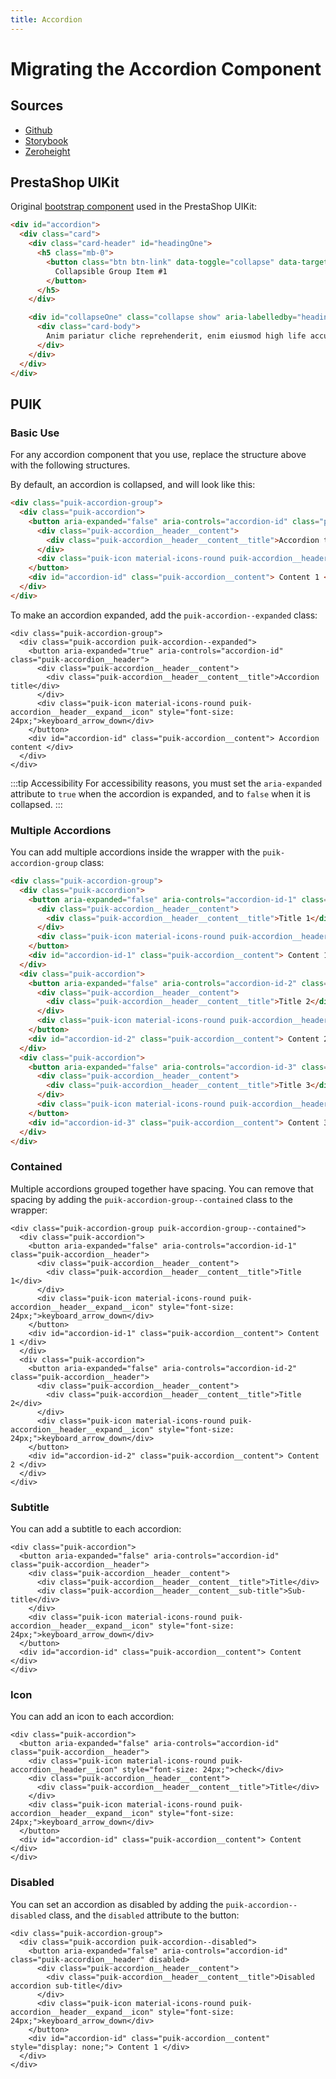 ```yaml
---
title: Accordion
---
```


# Migrating the Accordion Component

## Sources

- [Github](https://github.com/PrestaShopCorp/puik/tree/main/packages/components/accordion)
- [Storybook](https://uikit.prestashop.com/?path=/story/components-accordion--default)
- [Zeroheight](https://zeroheight.com/47c0ab1be/p/17ec05-accordion/b/5951dd)

## PrestaShop UIKit

Original [bootstrap component](https://getbootstrap.com/docs/4.0/components/collapse/#accordion-example/) used in the PrestaShop UIKit:

```html
<div id="accordion">
  <div class="card">
    <div class="card-header" id="headingOne">
      <h5 class="mb-0">
        <button class="btn btn-link" data-toggle="collapse" data-target="#collapseOne" aria-expanded="true" aria-controls="collapseOne">
          Collapsible Group Item #1
        </button>
      </h5>
    </div>

    <div id="collapseOne" class="collapse show" aria-labelledby="headingOne" data-parent="#accordion">
      <div class="card-body">
        Anim pariatur cliche reprehenderit, enim eiusmod high life accusamus terry richardson ad squid. 3 wolf moon officia aute, non cupidatat skateboard dolor brunch. Food truck quinoa nesciunt laborum eiusmod. Brunch 3 wolf moon tempor, sunt aliqua put a bird on it squid single-origin coffee nulla assumenda shoreditch et. Nihil anim keffiyeh helvetica, craft beer labore wes anderson cred nesciunt sapiente ea proident. Ad vegan excepteur butcher vice lomo. Leggings occaecat craft beer farm-to-table, raw denim aesthetic synth nesciunt you probably haven't heard of them accusamus labore sustainable VHS.
      </div>
    </div>
  </div>
</div>
```

## PUIK

### Basic Use

For any accordion component that you use, replace the structure above with the following structures.

By default, an accordion is collapsed, and will look like this:

```html
<div class="puik-accordion-group">
  <div class="puik-accordion">
    <button aria-expanded="false" aria-controls="accordion-id" class="puik-accordion__header">
      <div class="puik-accordion__header__content">
        <div class="puik-accordion__header__content__title">Accordion title</div>
      </div>
      <div class="puik-icon material-icons-round puik-accordion__header__expand__icon" style="font-size: 24px;">keyboard_arrow_down</div>
    </button>
    <div id="accordion-id" class="puik-accordion__content"> Content 1 </div>
  </div>
</div>
```

To make an accordion expanded, add the `puik-accordion--expanded` class:

```html{2, 3}
<div class="puik-accordion-group">
  <div class="puik-accordion puik-accordion--expanded">
    <button aria-expanded="true" aria-controls="accordion-id" class="puik-accordion__header">
      <div class="puik-accordion__header__content">
        <div class="puik-accordion__header__content__title">Accordion title</div>
      </div>
      <div class="puik-icon material-icons-round puik-accordion__header__expand__icon" style="font-size: 24px;">keyboard_arrow_down</div>
    </button>
    <div id="accordion-id" class="puik-accordion__content"> Accordion content </div>
  </div>
</div>
```
:::tip Accessibility
For accessibility reasons, you must set the `aria-expanded` attribute to `true` when the accordion is expanded, and to `false` when it is collapsed.
:::

### Multiple Accordions

You can add multiple accordions inside the wrapper with the `puik-accordion-group` class:

```html
<div class="puik-accordion-group">
  <div class="puik-accordion">
    <button aria-expanded="false" aria-controls="accordion-id-1" class="puik-accordion__header">
      <div class="puik-accordion__header__content">
        <div class="puik-accordion__header__content__title">Title 1</div>
      </div>
      <div class="puik-icon material-icons-round puik-accordion__header__expand__icon" style="font-size: 24px;">keyboard_arrow_down</div>
    </button>
    <div id="accordion-id-1" class="puik-accordion__content"> Content 1 </div>
  </div>
  <div class="puik-accordion">
    <button aria-expanded="false" aria-controls="accordion-id-2" class="puik-accordion__header">
      <div class="puik-accordion__header__content">
        <div class="puik-accordion__header__content__title">Title 2</div>
      </div>
      <div class="puik-icon material-icons-round puik-accordion__header__expand__icon" style="font-size: 24px;">keyboard_arrow_down</div>
    </button>
    <div id="accordion-id-2" class="puik-accordion__content"> Content 2 </div>
  </div>
  <div class="puik-accordion">
    <button aria-expanded="false" aria-controls="accordion-id-3" class="puik-accordion__header">
      <div class="puik-accordion__header__content">
        <div class="puik-accordion__header__content__title">Title 3</div>
      </div>
      <div class="puik-icon material-icons-round puik-accordion__header__expand__icon" style="font-size: 24px;">keyboard_arrow_down</div>
    </button>
    <div id="accordion-id-3" class="puik-accordion__content"> Content 3 </div>
  </div>
</div>
```

### Contained

Multiple accordions grouped together have spacing. You can remove that spacing by adding the `puik-accordion-group--contained` class to the wrapper:

```html{1}
<div class="puik-accordion-group puik-accordion-group--contained">
  <div class="puik-accordion">
    <button aria-expanded="false" aria-controls="accordion-id-1" class="puik-accordion__header">
      <div class="puik-accordion__header__content">
        <div class="puik-accordion__header__content__title">Title 1</div>
      </div>
      <div class="puik-icon material-icons-round puik-accordion__header__expand__icon" style="font-size: 24px;">keyboard_arrow_down</div>
    </button>
    <div id="accordion-id-1" class="puik-accordion__content"> Content 1 </div>
  </div>
  <div class="puik-accordion">
    <button aria-expanded="false" aria-controls="accordion-id-2" class="puik-accordion__header">
      <div class="puik-accordion__header__content">
        <div class="puik-accordion__header__content__title">Title 2</div>
      </div>
      <div class="puik-icon material-icons-round puik-accordion__header__expand__icon" style="font-size: 24px;">keyboard_arrow_down</div>
    </button>
    <div id="accordion-id-2" class="puik-accordion__content"> Content 2 </div>
  </div>
</div>
```

### Subtitle

You can add a subtitle to each accordion:

```html{5}
<div class="puik-accordion">
  <button aria-expanded="false" aria-controls="accordion-id" class="puik-accordion__header">
    <div class="puik-accordion__header__content">
      <div class="puik-accordion__header__content__title">Title</div>
      <div class="puik-accordion__header__content__sub-title">Sub-title</div>
    </div>
    <div class="puik-icon material-icons-round puik-accordion__header__expand__icon" style="font-size: 24px;">keyboard_arrow_down</div>
  </button>
  <div id="accordion-id" class="puik-accordion__content"> Content </div>
</div>
```

### Icon

You can add an icon to each accordion:

```html{7}
<div class="puik-accordion">
  <button aria-expanded="false" aria-controls="accordion-id" class="puik-accordion__header">
    <div class="puik-icon material-icons-round puik-accordion__header__icon" style="font-size: 24px;">check</div>
    <div class="puik-accordion__header__content">
      <div class="puik-accordion__header__content__title">Title</div>
    </div>
    <div class="puik-icon material-icons-round puik-accordion__header__expand__icon" style="font-size: 24px;">keyboard_arrow_down</div>
  </button>
  <div id="accordion-id" class="puik-accordion__content"> Content </div>
</div>
```

### Disabled

You can set an accordion as disabled by adding the `puik-accordion--disabled` class, and the `disabled` attribute to the button: 

```html{2, 3}
<div class="puik-accordion-group">
  <div class="puik-accordion puik-accordion--disabled">
    <button aria-expanded="false" aria-controls="accordion-id" class="puik-accordion__header" disabled>
      <div class="puik-accordion__header__content">
        <div class="puik-accordion__header__content__title">Disabled accordion sub-title</div>
      </div>
      <div class="puik-icon material-icons-round puik-accordion__header__expand__icon" style="font-size: 24px;">keyboard_arrow_down</div>
    </button>
    <div id="accordion-id" class="puik-accordion__content" style="display: none;"> Content 1 </div>
  </div>
</div>
```
